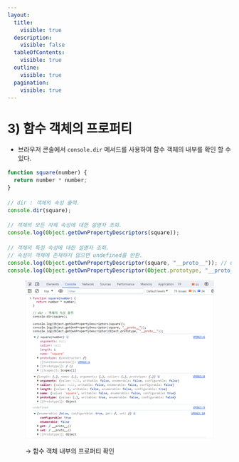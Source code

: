 ```yaml
---
layout:
  title:
    visible: true
  description:
    visible: false
  tableOfContents:
    visible: true
  outline:
    visible: true
  pagination:
    visible: true
---
```


# 3) 함수 객체의 프로퍼티

* 브라우저 콘솔에서 `console.dir` 메서드를 사용하여 함수 객체의 내부를 확인 할 수 있다.

```javascript
function square(number) {
  return number * number;
}

// dir : 객체의 속성 출력.
console.dir(square);

// 객체의 모든 자체 속성에 대한 설명자 조회.
console.log(Object.getOwnPropertyDescriptors(square));

// 객체의 특정 속성에 대한 설명자 조회.
// 속성이 객체에 존재하지 않으면 undefined를 반환.
console.log(Object.getOwnPropertyDescriptor(square, "__proto__")); // undefined
console.log(Object.getOwnPropertyDescriptor(Object.prototype, "__proto__"));
```

<div align="left">

<figure><img src="../../../.gitbook/assets/2024-01-17 15 33 10.png" alt="" width="563"><figcaption><p>→ 함수 객체 내부의 프로퍼티 확인</p></figcaption></figure>

</div>




